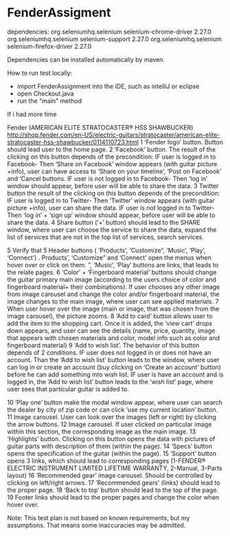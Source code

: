 # FenderAssigment

dependencies:
        <dependency>
            <groupId>org.seleniumhq.selenium</groupId>
            <artifactId>selenium-chrome-driver</artifactId>
            <version>2.27.0</version>
        </dependency>
        <dependency>
            <groupId>org.seleniumhq.selenium</groupId>
            <artifactId>selenium-support</artifactId>
            <version>2.27.0</version>
        </dependency>
        <dependency>
            <groupId>org.seleniumhq.selenium</groupId>
            <artifactId>selenium-firefox-driver</artifactId>
            <version>2.27.0</version>
        </dependency>
        
Dependencies can be installed automatically by maven.


How to run test locally:
* import FenderAssignment into the IDE, such as intelliJ or eclipse
* open Checkout.java
* run the "main" method



If i had more time





Fender (AMERICAN ELITE STRATOCASTER® HSS SHAWBUCKER)
http://shop.fender.com/en-US/electric-guitars/stratocaster/american-elite-stratocaster-hss-shawbucker/0114110723.html
1 ‘Fender logo’ button. Button should lead user to the home page.
2 ‘Facebook’ button. The result of the clicking on this button depends of the precondition:
    IF user is logged in to Facebook- Then ‘Share on Facebook’ window appears (with guitar picture    +info), user can have access to ‘Share on your timeline’, ‘Post on Facebook’ and ‘Cancel buttons.
    IF user is not logged in to Facebook- Then ‘log in’ window should appear, before user will be able to share the data.
3 Twitter button the result of the clicking on this button depends of the precondition:
    IF user is logged in to Twitter- Then ‘Twitter’ window appears (with guitar picture +info), user can share the data.
    IF user is not logged in to Twitter- Then ‘log in’ + ‘sign up’ window should appear, before user will  be able to share the data.
4 Share button (‘+’ button) should lead to the SHARE window, where user can choose the service to
  share the data, expand the list of services that are not in the top list of services, search services.

5 Verify that 5 Header buttons ( ‘Products’, ‘Customize”, ‘Music’, ‘Play’, ‘Connect’) . Products’, ‘Customize” and ‘Connect’ open the menus when hover over or click on them. ”, ‘Music’, ‘Play’ buttons are links, that leads to the relate pages.
6 ‘Color’ + ‘Fingerboard material’ buttons should change the guitar primary main image (according to the users choice of color and fingerboard material+ their combinations). If user chooses any other image from image carousel and change the color and/or fingerboard material, the image changes to the main image, where user can see applied materials.
7 When user hover over the image (main or image, that was chosen from the image carousel), the picture zooms.
8 ‘Add to card’ button allows user to add the item to the shopping cart. Once it is added, the ‘view cart’ drops down appears, and user can see the details (name, price, quantity, image that appears with chosen materials and color, model info such as color and fingerboard material)
9 ‘Add to wish list’. The behavior of this button depends of 2 conditions.
IF user does not logged in or does not have an account. Than the ‘Add to wish list’ button leads to the window, where user can log in or create an account (buy clicking on ‘Create an account’ button) before he can add something into wish list.
IF user is have an account and is logged in, the ‘Add to wish list’ button leads to the ‘wish list’ page, where user sees that particular guitar is added to. 

10 ‘Play one’ button make the modal window appear, where user can search the dealer by city of zip code or can click ‘use my current location’ button. 
11 Image carousel. User can look over the images (left or right) by clicking the arrow buttons.
12 Image carousel.  If user clicked on particular image within this section, the corresponding image as the main image.
13 ‘Highlights’ button. Clicking on this button opens the data with pictures of guitar parts with description of them (within the page).
14 ‘Specs’ button opens the specification of the guitar (within the page).
15 ‘Support’ button opens 3 links, which should lead to corresponding pages (1-FENDER® ELECTRIC INSTRUMENT LIMITED LIFETIME WARRANTY, 2-Manual, 3-Parts layout)
16 ‘Recommended gear’ image carousel. Should be controlled by clicking on left/right arrows.
17 ‘Recommended gears’ (links) should lead to the proper page.
18 ‘Back to top’ button should lead to the top of the page.
19 Footer links should lead to the proper pages and change the color when hover over.

Note: This test plan is not based on known requirements, but my assumptions. That means some inaccuracies may be admitted.





